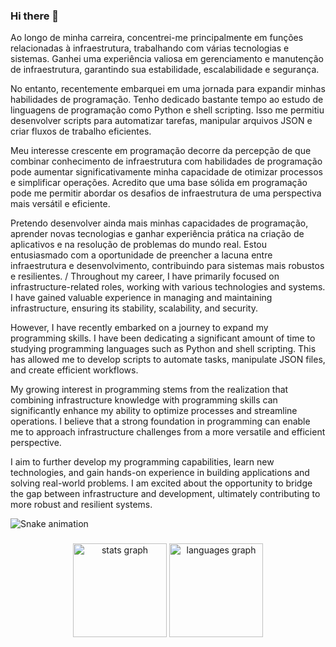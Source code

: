### Hi there 👋
Ao longo de minha carreira, concentrei-me principalmente em funções relacionadas à infraestrutura, trabalhando com várias tecnologias e sistemas. Ganhei uma experiência valiosa em gerenciamento e manutenção de infraestrutura, garantindo sua estabilidade, escalabilidade e segurança.

No entanto, recentemente embarquei em uma jornada para expandir minhas habilidades de programação. Tenho dedicado bastante tempo ao estudo de linguagens de programação como Python e shell scripting. Isso me permitiu desenvolver scripts para automatizar tarefas, manipular arquivos JSON e criar fluxos de trabalho eficientes.

Meu interesse crescente em programação decorre da percepção de que combinar conhecimento de infraestrutura com habilidades de programação pode aumentar significativamente minha capacidade de otimizar processos e simplificar operações. Acredito que uma base sólida em programação pode me permitir abordar os desafios de infraestrutura de uma perspectiva mais versátil e eficiente.

Pretendo desenvolver ainda mais minhas capacidades de programação, aprender novas tecnologias e ganhar experiência prática na criação de aplicativos e na resolução de problemas do mundo real. Estou entusiasmado com a oportunidade de preencher a lacuna entre infraestrutura e desenvolvimento, contribuindo para sistemas mais robustos e resilientes. / Throughout my career, I have primarily focused on infrastructure-related roles, working with various technologies and systems. I have gained valuable experience in managing and maintaining infrastructure, ensuring its stability, scalability, and security.

However, I have recently embarked on a journey to expand my programming skills. I have been dedicating a significant amount of time to studying programming languages such as Python and shell scripting. This has allowed me to develop scripts to automate tasks, manipulate JSON files, and create efficient workflows.

My growing interest in programming stems from the realization that combining infrastructure knowledge with programming skills can significantly enhance my ability to optimize processes and streamline operations. I believe that a strong foundation in programming can enable me to approach infrastructure challenges from a more versatile and efficient perspective.

I aim to further develop my programming capabilities, learn new technologies, and gain hands-on experience in building applications and solving real-world problems. I am excited about the opportunity to bridge the gap between infrastructure and development, ultimately contributing to more robust and resilient systems.

<img src="https://raw.githubusercontent.com/Hebert031/Hebert031/output/snake.svg" alt="Snake animation" />

###

<div align="center">
  <img src="https://github-readme-stats.vercel.app/api?username=Hebert031&hide_title=false&hide_rank=false&show_icons=true&include_all_commits=true&count_private=true&disable_animations=false&theme=dracula&locale=en&hide_border=false&order=1" height="150" alt="stats graph"  />
  <img src="https://github-readme-stats.vercel.app/api/top-langs?username=Hebert031&locale=en&hide_title=false&layout=compact&card_width=320&langs_count=5&theme=dracula&hide_border=false&order=2" height="150" alt="languages graph"  />
</div>

###
